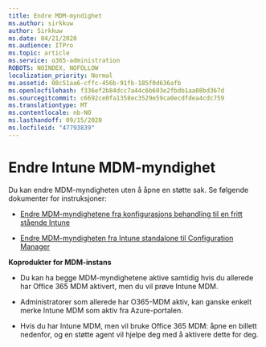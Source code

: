 ```yaml
---
title: Endre MDM-myndighet
ms.author: sirkkuw
author: Sirkkuw
ms.date: 04/21/2020
ms.audience: ITPro
ms.topic: article
ms.service: o365-administration
ROBOTS: NOINDEX, NOFOLLOW
localization_priority: Normal
ms.assetid: 08c51aa6-cffc-456b-91fb-185f0d636afb
ms.openlocfilehash: f336ef2b84dcc7a44c6b603e2fbdb1aa08bd367d
ms.sourcegitcommit: c6692ce0fa1358ec3529e59ca0ecdfdea4cdc759
ms.translationtype: MT
ms.contentlocale: nb-NO
ms.lasthandoff: 09/15/2020
ms.locfileid: "47793839"
---
```

# <a name="change-intune-mdm-authority"></a>Endre Intune MDM-myndighet

Du kan endre MDM-myndigheten uten å åpne en støtte sak. Se følgende dokumenter for instruksjoner:
  
- [Endre MDM-myndighetene fra konfigurasjons behandling til en fritt stående Intune](https://docs.microsoft.com/configmgr/mdm/deploy-use/migrate-change-mdm-authority)
    
- [Endre MDM-myndigheten fra Intune standalone til Configuration Manager](https://docs.microsoft.com/configmgr/mdm/deploy-use/change-mdm-authority)
    
 **Koprodukter for MDM-instans**
  
- Du kan ha begge MDM-myndighetene aktive samtidig hvis du allerede har Office 365 MDM aktivert, men du vil prøve Intune MDM.
    
- Administratorer som allerede har O365-MDM aktiv, kan ganske enkelt merke Intune MDM som aktiv fra Azure-portalen.
    
- Hvis du har Intune MDM, men vil bruke Office 365 MDM: åpne en billett nedenfor, og en støtte agent vil hjelpe deg med å aktivere dette for deg.
    

